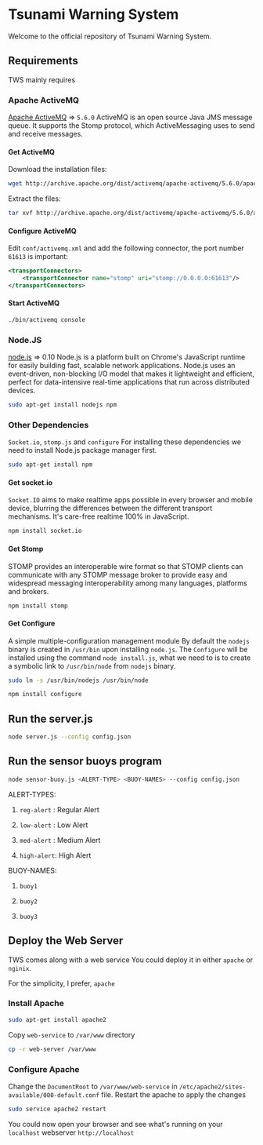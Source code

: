 # Tsunami Warning System
Welcome to the official repository of Tsunami Warning System. 

## Requirements
TWS mainly requires 

### Apache ActiveMQ

[Apache ActiveMQ](https://activemq.apache.org/activemq-560-release.html) => `5.6.0` 
ActiveMQ is an open source Java JMS message queue. It supports the Stomp protocol, 
which ActiveMessaging uses to send and receive messages.


#### Get ActiveMQ
Download the installation files:
```bash
wget http://archive.apache.org/dist/activemq/apache-activemq/5.6.0/apache-activemq-5.6.0-bin.tar.gz
```
Extract the files:
```bash
tar xvf http://archive.apache.org/dist/activemq/apache-activemq/5.6.0/apache-activemq-5.6.0-bin.tar.gz
```
#### Configure ActiveMQ
Edit `conf/activemq.xml` and add the following connector, the port number `61613` is important:
```xml
<transportConnectors>
    <transportConnector name="stomp" uri="stomp://0.0.0.0:61613"/>
</transportConnectors>
```
#### Start ActiveMQ
```bash
./bin/activemq console
```
### Node.JS
[node.js](http://nodejs.org/) => 0.10
Node.js is a platform built on Chrome's JavaScript runtime for easily building fast, 
scalable network applications. Node.js uses an event-driven, non-blocking I/O model 
that makes it lightweight and efficient, perfect for data-intensive real-time 
applications that run across distributed devices.
```bash
sudo apt-get install nodejs npm
```
### Other Dependencies
`Socket.io`, `stomp.js` and `configure`
For installing these dependencies we need to install Node.js package manager first.
```bash
sudo apt-get install npm
```
#### Get socket.io
`Socket.IO` aims to make realtime apps possible in every browser and mobile device, 
blurring the differences between the different transport mechanisms. It's care-free 
realtime 100% in JavaScript.

```bash
npm install socket.io
```
#### Get Stomp
STOMP provides an interoperable wire format so that STOMP clients can communicate 
with any STOMP message broker to provide easy and widespread messaging 
interoperability among many languages, platforms and brokers.

```bash
npm install stomp
```
#### Get Configure
A simple multiple-configuration management module
By default the `nodejs` binary is created in `/usr/bin` upon installing `node.js`.
The `Configure` will be installed using the command `node install.js`, what we
need to is to create a symbolic link to `/usr/bin/node` from `nodejs` binary.
```bash
sudo ln -s /usr/bin/nodejs /usr/bin/node
```
```bash
npm install configure
```
## Run the server.js
```bash
node server.js --config config.json
```
## Run the sensor buoys program
```bash 
node sensor-buoy.js <ALERT-TYPE> <BUOY-NAMES> --config config.json
```
ALERT-TYPES: 

1. `reg-alert` : Regular Alert

2. `low-alert` : Low Alert

3. `med-alert` : Medium Alert

4. `high-alert`: High Alert

BUOY-NAMES:

1. `buoy1`

2. `buoy2`

3. `buoy3`

## Deploy the Web Server
TWS comes along with a web service
You could deploy it in either `apache` or `nginix`.

For the simplicity, I prefer, `apache`
### Install Apache
```bash
sudo apt-get install apache2
```
Copy `web-service` to `/var/www` directory
```bash
cp -r web-server /var/www
```
### Configure Apache 
Change the `DocumentRoot` to `/var/www/web-service` in 
`/etc/apache2/sites-available/000-default.conf` file.
Restart the apache to apply the changes
```bash
sudo service apache2 restart
```
You could now open your browser and see what's running on your `localhost` webserver
`http://localhost`
